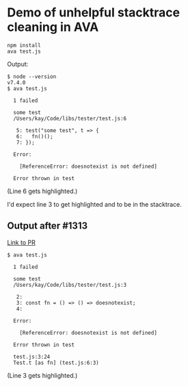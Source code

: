 # Demo of unhelpful stacktrace cleaning in AVA

```
npm install
ava test.js
```

Output:

```
$ node --version
v7.4.0
$ ava test.js

  1 failed

  some test
  /Users/kay/Code/libs/tester/test.js:6

   5: test("some test", t => {
   6:   fn()();
   7: });

  Error:

    [ReferenceError: doesnotexist is not defined]

  Error thrown in test
```

(Line 6 gets highlighted.)

I'd expect line 3 to get highlighted and to be in the stacktrace.

## Output after #1313

[Link to PR](https://github.com/avajs/ava/pull/1313)

```
$ ava test.js

  1 failed

  some test
  /Users/kay/Code/libs/tester/test.js:3

   2:
   3: const fn = () => () => doesnotexist;
   4:

  Error:

    [ReferenceError: doesnotexist is not defined]

  Error thrown in test

  test.js:3:24
  Test.t [as fn] (test.js:6:3)
```

(Line 3 gets highlighted.)